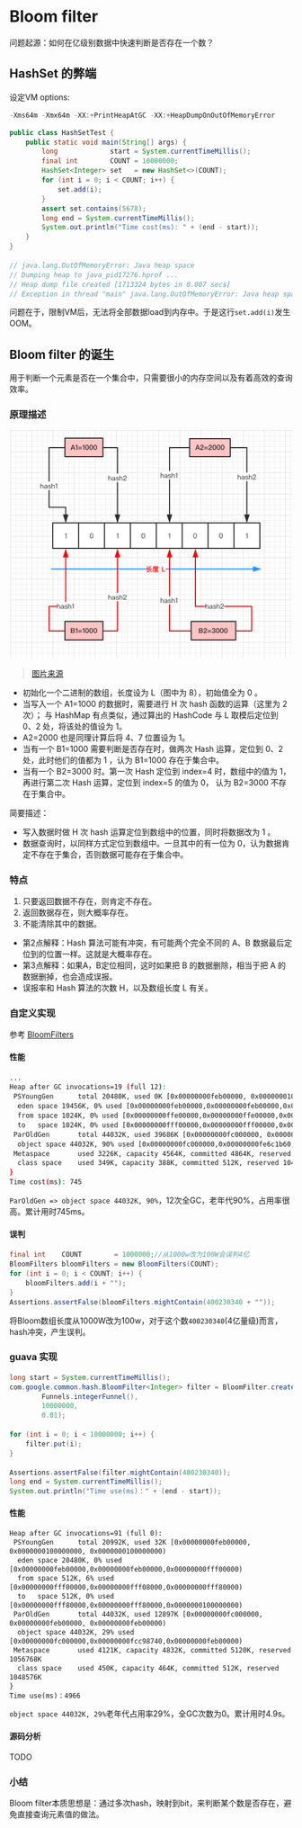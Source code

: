 # Bloom filter
问题起源：如何在亿级别数据中快速判断是否存在一个数？

## HashSet 的弊端
设定VM options:
```java
-Xms64m -Xmx64m -XX:+PrintHeapAtGC -XX:+HeapDumpOnOutOfMemoryError
```
```java
public class HashSetTest {
    public static void main(String[] args) {
        long             start = System.currentTimeMillis();
        final int        COUNT = 10000000;
        HashSet<Integer> set   = new HashSet<>(COUNT);
        for (int i = 0; i < COUNT; i++) {
            set.add(i);
        }
        assert set.contains(5678);
        long end = System.currentTimeMillis();
        System.out.println("Time cost(ms): " + (end - start));
    }
}

// java.lang.OutOfMemoryError: Java heap space
// Dumping heap to java_pid17276.hprof ...
// Heap dump file created [1713324 bytes in 0.007 secs]
// Exception in thread "main" java.lang.OutOfMemoryError: Java heap space
```
问题在于，限制VM后，无法将全部数据load到内存中。于是这行`set.add(i)`发生OOM。

## Bloom filter 的诞生
用于判断一个元素是否在一个集合中，只需要很小的内存空间以及有着高效的查询效率。

### 原理描述
![](./images/bloom-filter.jpeg)

> [图片来源](https://github.com/crossoverJie/JCSprout/blob/master/docs/algorithm/guava-bloom-filter.md)

- 初始化一个二进制的数组，长度设为 L（图中为 8），初始值全为 0 。
- 当写入一个 A1=1000 的数据时，需要进行 H 次 hash 函数的运算（这里为 2 次）；
与 HashMap 有点类似，通过算出的 HashCode 与 L 取模后定位到 0、2 处，将该处的值设为 1。
- A2=2000 也是同理计算后将 4、7 位置设为 1。
- 当有一个 B1=1000 需要判断是否存在时，做两次 Hash 运算，定位到 0、2 处，此时他们的值都为 1 ，认为 B1=1000 存在于集合中。
- 当有一个 B2=3000 时。第一次 Hash 定位到 index=4 时，数组中的值为 1，再进行第二次 Hash 运算，定位到 index=5 的值为 0，
认为 B2=3000 不存在于集合中。

简要描述：
- 写入数据时做 H 次 hash 运算定位到数组中的位置，同时将数据改为 1 。
- 数据查询时，以同样方式定位到数组中。一旦其中的有一位为 0，认为数据肯定不存在于集合，否则数据可能存在于集合中。

### 特点
1. 只要返回数据不存在，则肯定不存在。
2. 返回数据存在，则大概率存在。
3. 不能清除其中的数据。

- 第2点解释：Hash 算法可能有冲突，有可能两个完全不同的 A、B 数据最后定位到的位置一样。这就是大概率存在。
- 第3点解释：如果A，B定位相同，这时如果把 B 的数据删除，相当于把 A 的数据删掉，也会造成误报。
- 误报率和 Hash 算法的次数 H，以及数组长度 L 有关。

### 自定义实现
参考 [BloomFilters](..\ssrc\main\java\io\github\wdpm\algorithms\BloomFilters.java)

#### 性能
```bash
...
Heap after GC invocations=19 (full 12):
 PSYoungGen      total 20480K, used 0K [0x00000000feb00000, 0x0000000100000000, 0x0000000100000000)
  eden space 19456K, 0% used [0x00000000feb00000,0x00000000feb00000,0x00000000ffe00000)
  from space 1024K, 0% used [0x00000000ffe00000,0x00000000ffe00000,0x00000000fff00000)
  to   space 1024K, 0% used [0x00000000fff00000,0x00000000fff00000,0x0000000100000000)
 ParOldGen       total 44032K, used 39686K [0x00000000fc000000, 0x00000000feb00000, 0x00000000feb00000)
  object space 44032K, 90% used [0x00000000fc000000,0x00000000fe6c1b60,0x00000000feb00000)
 Metaspace       used 3226K, capacity 4564K, committed 4864K, reserved 1056768K
  class space    used 349K, capacity 388K, committed 512K, reserved 1048576K
}
Time cost(ms): 745
```
`ParOldGen => object space 44032K, 90%`，12次全GC，老年代90%，占用率很高。累计用时745ms。

#### 误判
```java
final int    COUNT        = 1000000;//从1000w改为100W会误判4亿
BloomFilters bloomFilters = new BloomFilters(COUNT);
for (int i = 0; i < COUNT; i++) {
    bloomFilters.add(i + "");
}
Assertions.assertFalse(bloomFilters.mightContain(400230340 + ""));
```
将Bloom数组长度从1000W改为100w，对于这个数`400230340`(4亿量级)而言，hash冲突，产生误判。

### guava 实现
```java
long start = System.currentTimeMillis();
com.google.common.hash.BloomFilter<Integer> filter = BloomFilter.create(
        Funnels.integerFunnel(),
        10000000,
        0.01);

for (int i = 0; i < 10000000; i++) {
    filter.put(i);
}

Assertions.assertFalse(filter.mightContain(400230340));
long end = System.currentTimeMillis();
System.out.println("Time use(ms)：" + (end - start));
```
#### 性能
```
Heap after GC invocations=91 (full 0):
 PSYoungGen      total 20992K, used 32K [0x00000000feb00000, 0x0000000100000000, 0x0000000100000000)
  eden space 20480K, 0% used [0x00000000feb00000,0x00000000feb00000,0x00000000fff00000)
  from space 512K, 6% used [0x00000000fff00000,0x00000000fff08000,0x00000000fff80000)
  to   space 512K, 0% used [0x00000000fff80000,0x00000000fff80000,0x0000000100000000)
 ParOldGen       total 44032K, used 12897K [0x00000000fc000000, 0x00000000feb00000, 0x00000000feb00000)
  object space 44032K, 29% used [0x00000000fc000000,0x00000000fcc98740,0x00000000feb00000)
 Metaspace       used 4121K, capacity 4832K, committed 5120K, reserved 1056768K
  class space    used 450K, capacity 464K, committed 512K, reserved 1048576K
}
Time use(ms)：4966
```
`object space 44032K, 29%`老年代占用率29%，全GC次数为0。累计用时4.9s。

#### 源码分析
TODO

### 小结
Bloom filter本质思想是：通过多次hash，映射到bit，来判断某个数是否存在，避免直接查询元素值的做法。